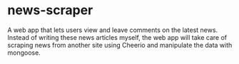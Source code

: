 # news-scraper
A web app that lets users view and leave comments on the latest news. Instead of writing these news articles myself, the web app will take care of scraping news from another site using Cheerio and manipulate the data with mongoose. 
